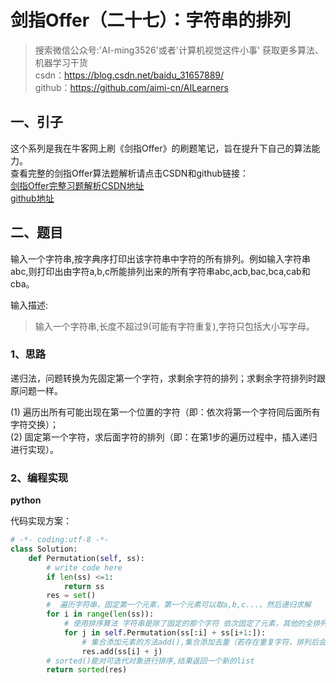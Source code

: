 # 剑指Offer（二十七）：字符串的排列

> 搜索微信公众号:'AI-ming3526'或者'计算机视觉这件小事' 获取更多算法、机器学习干货  
> csdn：https://blog.csdn.net/baidu_31657889/  
> github：https://github.com/aimi-cn/AILearners

## 一、引子

这个系列是我在牛客网上刷《剑指Offer》的刷题笔记，旨在提升下自己的算法能力。  
查看完整的剑指Offer算法题解析请点击CSDN和github链接：  
[剑指Offer完整习题解析CSDN地址](https://blog.csdn.net/baidu_31657889/article/category/9059648)  
[github地址](https://github.com/aimi-cn/AILearners/tree/master/blog/Algorithm/jianzhi_offer)

## 二、题目

输入一个字符串,按字典序打印出该字符串中字符的所有排列。例如输入字符串abc,则打印出由字符a,b,c所能排列出来的所有字符串abc,acb,bac,bca,cab和cba。

输入描述:

> 输入一个字符串,长度不超过9(可能有字符重复),字符只包括大小写字母。

### 1、思路

递归法，问题转换为先固定第一个字符，求剩余字符的排列；求剩余字符排列时跟原问题一样。

(1) 遍历出所有可能出现在第一个位置的字符（即：依次将第一个字符同后面所有字符交换）；  
(2) 固定第一个字符，求后面字符的排列（即：在第1步的遍历过程中，插入递归进行实现）。

### 2、编程实现

**python**

代码实现方案：

```python
# -*- coding:utf-8 -*-
class Solution:
    def Permutation(self, ss):
        # write code here
        if len(ss) <=1:
            return ss
        res = set()
        #  遍历字符串，固定第一个元素，第一个元素可以取a,b,c...，然后递归求解
        for i in range(len(ss)):
            # 使用排序算法 字符串是除了固定的那个字符 依次固定了元素，其他的全排列（递归求解）
            for j in self.Permutation(ss[:i] + ss[i+1:]):
                # 集合添加元素的方法add(),集合添加去重（若存在重复字符，排列后会存在相同，如baa,baa）
                res.add(ss[i] + j)
        # sorted()能对可迭代对象进行排序,结果返回一个新的list
        return sorted(res)
```

